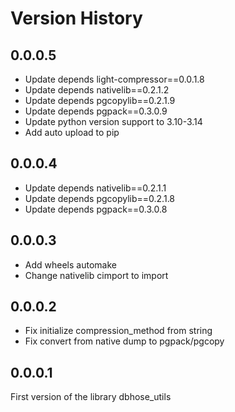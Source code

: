 # Version History

## 0.0.0.5

* Update depends light-compressor==0.0.1.8
* Update depends nativelib==0.2.1.2
* Update depends pgcopylib==0.2.1.9
* Update depends pgpack==0.3.0.9
* Update python version support to 3.10-3.14
* Add auto upload to pip

## 0.0.0.4

* Update depends nativelib==0.2.1.1
* Update depends pgcopylib==0.2.1.8
* Update depends pgpack==0.3.0.8

## 0.0.0.3

* Add wheels automake
* Change nativelib cimport to import

## 0.0.0.2

* Fix initialize compression_method from string
* Fix convert from native dump to pgpack/pgcopy

## 0.0.0.1

First version of the library dbhose_utils
